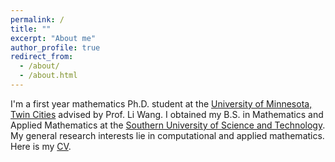 ```yaml
---
permalink: /
title: ""
excerpt: "About me"
author_profile: true
redirect_from: 
  - /about/
  - /about.html
---
```


I'm a first year mathematics Ph.D. student at the [University of Minnesota, Twin Cities](https://twin-cities.umn.edu/) advised by Prof. Li Wang. I obtained my B.S. in Mathematics and Applied Mathematics at the [Southern University of Science and Technology](https://www.sustech.edu.cn/en/). My general research interests lie in computational and applied mathematics. Here is my [CV](https://hv1000.github.io/files/Yan_HUANG_CV.pdf).
